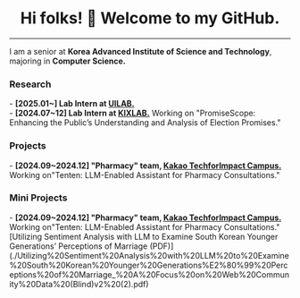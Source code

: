 <h1  align="center"> Hi folks! 👋 Welcome to my GitHub.</h1>
<hr>

I am a senior at **Korea Advanced Institute of Science and Technology**, majoring in **Computer Science.** 

<h3>Research </h3>
- <b>[2025.01~] Lab Intern at <a href="https://www.uilab.kr/">UILAB.</a></b> <br>
- <b>[2024.07~12] Lab Intern at <a href="https://www.kixlab.org/">KIXLAB.</a></b> Working on "PromiseScope: Enhancing the Public’s Understanding and Analysis of Election Promises."


<h3>Projects </h3>
- <b>[2024.09~2024.12] "Pharmacy" team, <a href="https://techforimpact.io/campus"> Kakao TechforImpact Campus. </a> </b> Working on"Tenten: LLM-Enabled Assistant for Pharmacy Consultations."



<h3>Mini Projects </h3>
- <b>[2024.09~2024.12] "Pharmacy" team, <a href="https://techforimpact.io/campus"> Kakao TechforImpact Campus. </a> </b> Working on"Tenten: LLM-Enabled Assistant for Pharmacy Consultations."
[Utilizing Sentiment Analysis with LLM to Examine South Korean Younger Generations’ Perceptions of Marriage (PDF)](./Utilizing%20Sentiment%20Analysis%20with%20LLM%20to%20Examine%20South%20Korean%20Younger%20Generations%E2%80%99%20Perceptions%20of%20Marriage_%20A%20Focus%20on%20Web%20Community%20Data%20(Blind)v2%20(2).pdf)
